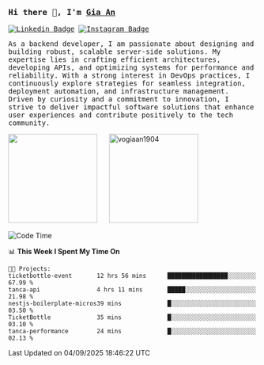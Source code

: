 ### <samp>Hi there 👋, I'm <a href="https://www.linkedin.com/in/vogiaan1904/" target="_blank">Gia An</a></samp>

<samp> [![Linkedin Badge](https://img.shields.io/badge/-LinkedIn-0e76a8?style=flat-square&logo=Linkedin&logoColor=white)](https://linkedin.com/in/vogiaan1904)
[![Instagram Badge](https://img.shields.io/badge/-Instagram-e4405f?style=flat-square&logo=Instagram&logoColor=white)](https://instagram.com/_.ja.ann_/) </samp> 

<samp>As a backend developer, I am passionate about designing and building robust, scalable server-side solutions. My expertise lies in crafting efficient architectures, developing APIs, and optimizing systems for performance and reliability. With a strong interest in DevOps practices, I continuously explore strategies for seamless integration, deployment automation, and infrastructure management. Driven by curiosity and a commitment to innovation, I strive to deliver impactful software solutions that enhance user experiences and contribute positively to the tech community.</samp>



<div>
  <img height="180em" src="https://github-readme-stats.vercel.app/api/top-langs/?username=vogiaan1904&show_icons=true&hide_border=true&layout=compact&langs_count=10&theme=transparent&include_orgs=true"/>
  &nbsp;&nbsp;&nbsp;&nbsp;
  <img height="180em" src="https://github-readme-stats.vercel.app/api?username=vogiaan1904&show_icons=true&hide_border=true&&count_private=true&include_all_commits=true&theme=transparent&locale=en" alt="vogiaan1904" />
</div>






<!--START_SECTION:waka-->
![Code Time](http://img.shields.io/badge/Code%20Time-1%2C403%20hrs%207%20mins-blue)

📊 **This Week I Spent My Time On** 

```text
🐱‍💻 Projects: 
ticketbottle-event       12 hrs 56 mins      █████████████████░░░░░░░░   67.99 % 
tanca-api                4 hrs 11 mins       █████░░░░░░░░░░░░░░░░░░░░   21.98 % 
nestjs-boilerplate-micros39 mins             █░░░░░░░░░░░░░░░░░░░░░░░░   03.50 % 
TicketBottle             35 mins             █░░░░░░░░░░░░░░░░░░░░░░░░   03.10 % 
tanca-performance        24 mins             █░░░░░░░░░░░░░░░░░░░░░░░░   02.13 % 
```


 Last Updated on 04/09/2025 18:46:22 UTC
<!--END_SECTION:waka-->
